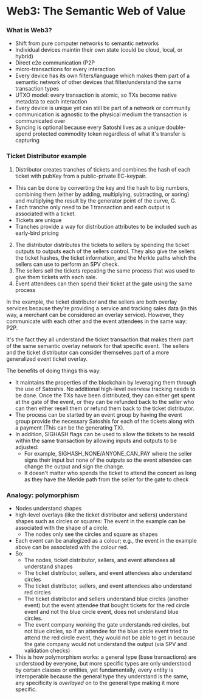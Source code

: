 # Web3: The Semantic Web of Value

### What is Web3?

* Shift from pure computer networks to semantic networks
* Individual devices maintin their own state (could be cloud, local, or hybrid)
* Direct e2e communication (P2P
* micro-transactions for every interaction
* Every device has its own filters/language which makes them part of a semantic network of other devices that filter/understand the same transaction types
* UTXO model: every transaction is atomic, so TXs become native metadata to each interaction
* Every device is unique yet can still be part of a network or community
* communication is agnostic to the physical medium the transaction is communicated over
* Syncing is optional because every Satoshi lives as a unique double-spend protected commodity token regardless of what it's transfer is capturing

### Ticket Distributor example

1. Distributor creates tranches of tickets and combines the hash of each ticket with pubKey from a public-private EC-keypair.

* This can be done by converting the key and the hash to big numbers, combining them (either by adding, multiplying, subtracting, or xoring) and multiplying the result by the generator point of the curve, G.
* Each tranche only need to be 1 transaction and each output is associated with a ticket.
* Tickets are unique
* Tranches provide a way for distribution attributes to be included such as early-bird pricing

2. The distributor distributes the tickets to sellers by spending the ticket outputs to outputs each of the sellers control. They also give the sellers the ticket hashes, the ticket information, and the Merkle paths which the sellers can use to perform an SPV check.
3. The sellers sell the tickets repeating the same process that was used to give them tickets with each sale.
4. Event attendees can then spend their ticket at the gate using the same process

In the example, the ticket distributor and the sellers are both overlay services because they're providing a service and tracking sales data (in this way, a merchant can be considered an overlay service). However, they communicate with each other and the event attendees in the same way: P2P.

It's the fact they all understand the ticket transaction that makes them part of the same semantic overlay network for that specific event. The sellers and the ticket distributor can consider themselves part of a more generalized event ticket overlay.

The benefits of doing things this way:

* It maintains the properties of the blockchain by leveraging them through the use of Satoshis. No additional high-level overview tracking needs to be done. Once the TXs have been distributed, they can either get spent at the gate of the event, or they can be refunded back to the seller who can then either resell them or refund them back to the ticket distributor.
* The process can be started by an event group by having the event group provide the necessary Satoshis for each of the tickets along with a payment (This can be the generating TX).
* In addition, SIGHASH flags can be used to allow the tickets to be resold within the same transaction by allowing inputs and outputs to be adjusted:
  * For example, SIGHASH\_NONE/ANYONE\_CAN\_PAY where the seller signs their input but none of the outputs so the event attendee can change the output and sign the change.
  * It doesn't matter who spends the ticket to attend the concert as long as they have the Merkle path from the seller for the gate to check

### Analogy: polymorphism

* Nodes understand shapes
* high-level overlays (like the ticket distributor and sellers) understand shapes such as circles or squares: The event in the example can be associated with the shape of a circle.
  * The nodes only see the circles and square as shapes
* Each event can be analogized as a colour; e.g., the event in the example above can be associated with the colour red.
* So:
  * The nodes, ticket distributor, sellers, and event attendees all understand shapes
  * The ticket distributor, sellers, and event attendees also understand circles
  * The ticket distributor, sellers, and event attendees also understand red circles
  * The ticket distributor and sellers understand blue circles (another event) but the event attendee that bought tickets for the red circle event and not the blue circle event, does not understand blue circles.
  * The event company working the gate understands red circles, but not blue circles, so if an attendee for the blue circle event tried to attend the red circle event, they would not be able to get in because the gate company would not understand the output (via SPV and validation checks)
* This is how polymorphism works: a general type (base transactions)  are understood by everyone, but more specific types are only understood by certain classes or entities, yet fundamentally, every entity is interoperable because the general type they understand is the same, any specificity is _overlayed_ on to the general type making it more specific.

